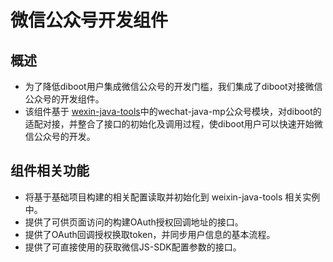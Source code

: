 # 微信公众号开发组件

## 概述

* 为了降低diboot用户集成微信公众号的开发门槛，我们集成了diboot对接微信公众号的开发组件。
* 该组件基于 [wexin-java-tools](https://github.com/wechat-group/weixin-java-tools)中的wechat-java-mp公众号模块，对diboot的适配对接，并整合了接口的初始化及调用过程，使diboot用户可以快速开始微信公众号的开发。

## 组件相关功能

* 将基于基础项目构建的相关配置读取并初始化到 weixin-java-tools 相关实例中。
* 提供了可供页面访问的构建OAuth授权回调地址的接口。
* 提供了OAuth回调授权换取token，并同步用户信息的基本流程。
* 提供了可直接使用的获取微信JS-SDK配置参数的接口。